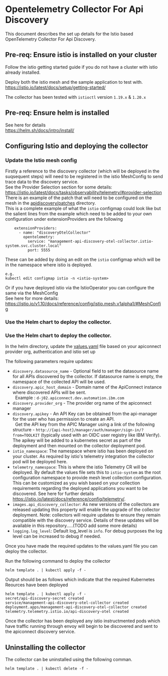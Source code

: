 # Opentelemetry Collector For Api Discovery

This document describes the set up details for the Istio based OpenTelemetry Collector For Api Discovery.   

## Pre-req: Ensure istio is installed on your cluster 

Follow the istio getting started guide if you do not have a cluster with istio already installed.   

Deploy both the istio mesh and the sample application to test with.  
https://istio.io/latest/docs/setup/getting-started/  

The collector has been tested with `istioctl` version `1.19.x` & `1.20.x`  

## Pre-req: Ensure helm is installed  

See here for details  
https://helm.sh/docs/intro/install/  

## Configuring Istio and deploying the collector  

### Update the Istio mesh config  
Firstly a reference to the discovery collector (which will be deployed in the suqsequent steps) will need to be registered in the istio MeshConfig to send trace data to the discovery service.  
See the Provider Selection section for some details: https://istio.io/latest/docs/tasks/observability/telemetry/#provider-selection    
There is an example of the patch that will need to be configured on the mesh in the [apidiscovery/patches](apidiscovery/patches) directory.   
This is a complete example of what the `istio` configmap could look like but the salient lines from the example which need to be added to your own configuration under extensionProviders are the following   
```
    extensionProviders:
      - name: "discoveryOtelCollector"
        opentelemetry:
          service: "management-api-discovery-otel-collector.istio-system.svc.cluster.local"
          port: 5555
```
These can be added by doing an edit on the `istio` configmap which will be in the namespace where istio is deployed.  
```
e.g.
kubectl edit configmap istio -n <istio-system>
```
Or if you have deployed istio via the IstioOperator you can configure the same via the MeshConfig  
See here for more details: https://istio.io/v1.10/docs/reference/config/istio.mesh.v1alpha1/#MeshConfig  

### Use the Helm chart to deploy the collector.  

### Use the Helm chart to deploy the collector.  

In the helm directory, update the [values.yaml](apidiscovery/values.yaml) file based on your apiconnect provider org, authentication and istio set up  

The following parameters require updates:  

 - `discovery.datasource_name` - Optional field to set the datasource name for all APIs discovered by the collector. If datasource name is empty, the namespace of the collected API will be used.  
 - `discovery.apic_host_domain` - Domain name of the ApiConnect instance where discovered APIs will be sent.<br /> &nbsp; Example : `d-j02.apiconnect.dev.automation.ibm.com`  
 - `discovery.provider_org` - The provider org name of the apiconnect manager  
 - `discovery.apikey` - An API Key can be obtained from the api-manager for the user who has permission to create an API.  
&nbsp; Get the API key from the APIC Manager using a link of the following structure - `http://{api-host}/manager/auth/manager/sign-in/?from=TOOLKIT` (typically used with an OIDC user registry like IBM Verify). 
The apikey will be added to a kubernetes secret as part of the deployment and then mounted on the collector deployment pod.  
- `istio_namespace`: The namespace where istio has been deployed on your cluster. As required by istio's telemetry integration the collector pod will be deployed here.      
- `telemetry_namespace`: This is where the istio Telemetry CR will be deployed. By default the values file sets this to `istio-system` as the root configuration namespace to provide mesh level collection configuration. This can be customized as you wish based on your collection requirements regarding the deployed applications you want to be discovered. See here for further details https://istio.io/latest/docs/reference/config/telemetry/.  
- `images.api_discovery_collector`: As new versions of the collectors are released updating this property will enable the upgrade of the collector deployment. Note: collectors will require updates to ensure they remain compatible with the discovery service. Details of these updates will be available in this repository.....(TODO add some more details)  
- `logging.log_level`: Default log_level is `info`. For debug purposes the log level can be increased to debug if needed.  

Once you have made the required updates to the values.yaml file you can deploy the collector.  

Run the following command to deploy the collector  
```
helm template . | kubectl apply -f -
```
Output should be as follows which indicate that the required Kubernetes Reources have been deployed  

```
helm template . | kubectl apply -f -
secret/api-discovery-secret created
service/management-api-discovery-otel-collector created
deployment.apps/management-api-discovery-otel-collector created
telemetry.telemetry.istio.io/api-discovery-otel created
```

Once the collector has been deployed any istio instructmented pods which have traffic running through envoy will begin to be discovered and sent to the apiconnect discovery service.  

## Uninstalling the collector

The collector can be uninstalled using the following comman.  

```
helm template . | kubectl delete -f -
```
